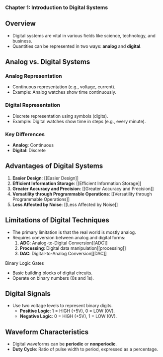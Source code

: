 ### **Chapter 1: Introduction to Digital Systems**

## Overview

- Digital systems are vital in various fields like science, technology, and business.
- Quantities can be represented in two ways: **analog** and **digital**.

## Analog vs. Digital Systems

### Analog Representation

- Continuous representation (e.g., voltage, current).
- Example: Analog watches show time continuously.

### Digital Representation

- Discrete representation using symbols (digits).
- Example: Digital watches show time in steps (e.g., every minute).

### Key Differences

- **Analog**: Continuous
- **Digital**: Discrete

## Advantages of Digital Systems

1. **Easier Design**: [[Easier Design]]
2. **Efficient Information Storage**: [[Efficient Information Storage]]
3. **Greater Accuracy and Precision**: [[Greater Accuracy and Precision]]
4. **Versatility through Programmable Operations**: [[Versatility through Programmable Operations]]
5. **Less Affected by Noise**: [[Less Affected by Noise]]

## Limitations of Digital Techniques

- The primary limitation is that the real world is mostly analog.
- Requires conversion between analog and digital forms:
    1. **ADC**: Analog-to-Digital Conversion[[ADC]]
    2. **Processing**: Digital data manipulation[[processing]]
    3. **DAC**: Digital-to-Analog Conversion[[DAC]]

 Binary Logic Gates

- Basic building blocks of digital circuits.
- Operate on binary numbers (0s and 1s).

## Digital Signals

- Use two voltage levels to represent binary digits.
    - **Positive Logic**: 1 = HIGH (+5V), 0 = LOW (0V).
    - **Negative Logic**: 0 = HIGH (+5V), 1 = LOW (0V).

## Waveform Characteristics

- Digital waveforms can be **periodic** or **nonperiodic**.
- **Duty Cycle**: Ratio of pulse width to period, expressed as a percentage.

